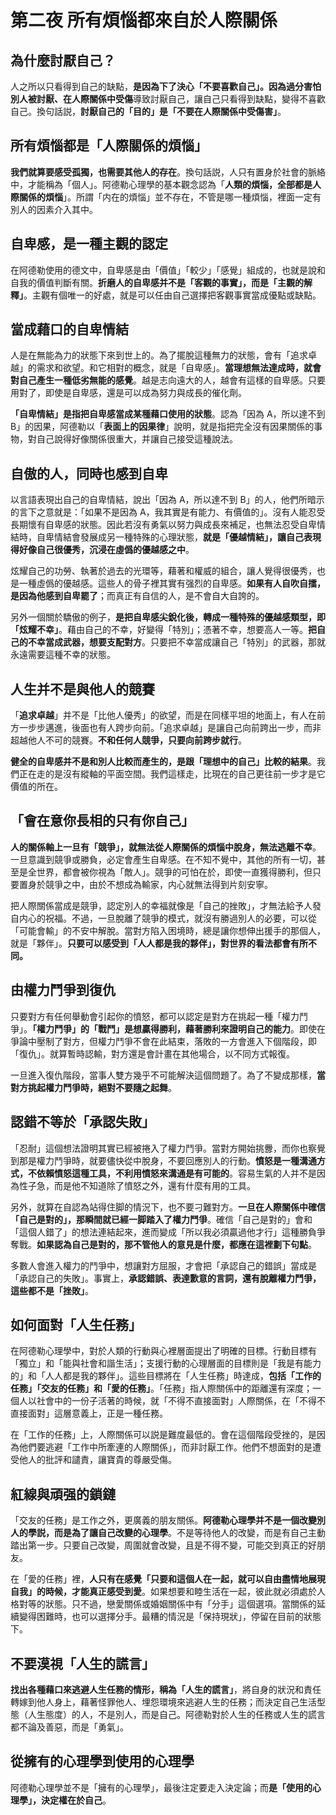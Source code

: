 # 第二夜 所有煩惱都來自於人際關係

## 為什麼討厭自己？

人之所以只看得到自己的缺點，**是因為下了決心「不要喜歡自己」。因為過分害怕別人被討厭、在人際關係中受傷**導致討厭自己，讓自己只看得到缺點，變得不喜歡自己。換句話説，**討厭自己的「目的」是「不要在人際關係中受傷害」**。

## 所有煩惱都是「人際關係的煩惱」

**我們就算要感受孤獨，也需要其他人的存在**。換句話説，人只有置身於社會的脈絡中，才能稱為「個人」。阿德勒心理學的基本觀念認為「**人類的煩惱，全部都是人際關係的煩惱**」。所謂「内在的煩惱」並不存在，不管是哪一種煩惱，裡面一定有別人的因素介入其中。

## 自卑感，是一種主觀的認定

在阿德勒使用的德文中，自卑感是由「價值」「較少」「感覺」組成的，也就是說和自我的價值判斷有關。**折磨人的自卑感并不是「客觀的事實」，而是「主觀的解釋」**。主觀有個唯一的好處，就是可以任由自己選擇把客觀事實當成優點或缺點。

## 當成藉口的自卑情結

人是在無能為力的狀態下來到世上的。為了擺脫這種無力的狀態，會有「追求卓越」的需求和欲望。和它相對的概念，就是「自卑感」。**當理想無法達成時，就會對自己產生一種低劣無能的感覺**。越是志向遠大的人，越會有這樣的自卑感。只要用對了，即使是自卑感，還是可以成為努力與成長的催化劑。

**「自卑情結」是指把自卑感當成某種藉口使用的狀態**。認為「因為 A，所以達不到 B」的因果，阿德勒以「**表面上的因果律**」說明，就是指把完全沒有因果關係的事物，對自己說得好像關係很重大，并讓自己接受這種說法。

## 自傲的人，同時也感到自卑

以言語表現出自己的自卑情結，說出「因為 A，所以達不到 B」的人，他們所暗示的言下之意就是：「如果不是因為 A，我其實是有能力、有價值的」。沒有人能忍受長期懷有自卑感的狀態。因此若沒有勇氣以努力與成長來補足，也無法忍受自卑情結時，自卑情結會發展成另一種特殊的心理狀態，**就是「優越情結」，讓自己表現得好像自己很優秀，沉浸在虛僞的優越感之中**。

炫耀自己的功勞、執著於過去的光環等，藉著和權威的組合，讓人覺得很優秀，也是一種虛僞的優越感。這些人的骨子裡其實有强烈的自卑感。**如果有人自吹自擂，是因為他感到自卑罷了**；而真正有自信的人，是不會自大自誇的。

另外一個關於驕傲的例子，**是把自卑感尖銳化後，轉成一種特殊的優越感類型，即「炫耀不幸」**。藉由自己的不幸，好變得「特別」；憑著不幸，想要高人一等。**把自己的不幸當成武器，想要支配對方**。只要把不幸當成讓自己「特別」的武器，那就永遠需要這種不幸的狀態。

## 人生并不是與他人的競賽

「**追求卓越**」并不是「比他人優秀」的欲望，而是在同樣平坦的地面上，有人在前方一步步邁進，後面也有人跨步向前。「追求卓越」是讓自己向前跨出一步，而非超越他人不可的競賽。**不和任何人競爭，只要向前跨步就行**。

**健全的自卑感并不是和別人比較而產生的，是跟「理想中的自己」比較的結果**。我們正在走的是沒有縱軸的平面空間。我們這樣走，比現在的自己更往前一步才是它價值的所在。

## 「會在意你長相的只有你自己」

**人的關係軸上一旦有「競爭」，就無法從人際關係的煩惱中脫身，無法逃離不幸**。一旦意識到競爭或勝負，必定會產生自卑感。在不知不覺中，其他的所有一切，甚至是全世界，都會被你視為「敵人」。競爭的可怕在於，即使一直獲得勝利，但只要置身於競爭之中，由於不想成為輸家，内心就無法得到片刻安寧。

把人際關係當成是競爭，認定別人的幸福就像是「自己的挫敗」，才無法給予人發自内心的祝福。不過，一旦脫離了競爭的模式，就沒有勝過別人的必要，可以從「可能會輸」的不安中解脫。當對方陷入困境時，總是讓你想伸出援手的那個人，就是「夥伴」。**只要可以感受到「人人都是我的夥伴」，對世界的看法都會有所不同。**

## 由權力鬥爭到復仇

只要對方有任何舉動會引起你的憤怒，都可以認定是對方在挑起一種「權力鬥爭」。**「權力鬥爭」的「戰鬥」是想贏得勝利，藉著勝利來證明自己的能力**。即使在爭論中壓制了對方，但權力鬥爭不會在此結束，落敗的一方會進入下個階段，即「復仇」。就算暫時認輸，對方還是會計畫在其他場合，以不同方式報復。

一旦進入復仇階段，當事人雙方幾乎不可能解決這個問題了。為了不變成那樣，**當對方挑起權力鬥爭時，絕對不要隨之起舞**。

## 認錯不等於「承認失敗」

「忍耐」這個想法證明其實已經被捲入了權力鬥爭。當對方開始挑釁，而你也察覺到那是權力鬥爭時，就要儘快從中脫身，不要回應別人的行動。**憤怒是一種溝通方式，不依賴憤怒這種工具，不利用憤怒來溝通是有可能的**。容易生氣的人并不是因為性子急，而是他不知道除了憤怒之外，還有什麼有用的工具。

另外，就算在自認為站得住脚的情況下，也不要刁難對方。**一旦在人際關係中確信「自己是對的」，那瞬間就已經一脚踏入了權力鬥爭**。確信「自己是對的」會和「這個人錯了」的想法連結起來，進而變成「所以我必須贏過他才行」這種勝負爭奪戰。**如果認為自己是對的，那不管他人的意見是什麼，都應在這裡劃下句點**。

多數人會進入權力的鬥爭中，想讓對方屈服，才會把「承認自己的錯誤」當成是「承認自己的失敗」。事實上，**承認錯誤、表達歉意的言詞，還有脫離權力鬥爭，這些都不是「挫敗」**。

## 如何面對「人生任務」

在阿德勒心理學中，對於人類的行動與心裡層面提出了明確的目標。行動目標有「獨立」和「能與社會和諧生活」；支援行動的心理層面的目標則是「我是有能力的」和「人人都是我的夥伴」。這些目標將在「人生任務」時達成，**包括「工作的任務」「交友的任務」和「愛的任務」**。「任務」指人際關係中的距離還有深度；一個人以社會中的一份子活著的時候，就「不得不直接面對」人際關係，在「不得不直接面對」這層意義上，正是一種任務。

在「工作的任務」上，人際關係可以説是難度最低的。會在這個階段受挫的，是因為他們要逃避「工作中所牽連的人際關係」，而非討厭工作。他們不想面對的是遭受他人的批評和譴責，讓寶貴的尊嚴受傷。

## 紅線與頑强的鎖鏈

「交友的任務」是工作之外，更廣義的朋友關係。**阿德勒心理學并不是一個改變別人的學説，而是為了讓自己改變的心理學**。不是等待他人的改變，而是有自己主動踏出第一步。只要自己改變，周圍就會改變，且是不得不變，可能交到真正的好朋友。

在「愛的任務」裡，**人只有在感覺「只要和這個人在一起，就可以自由盡情地展現自我」的時候，才能真正感受到愛**。如果想要和睦生活在一起，彼此就必須處於人格對等的狀態。只不過，戀愛關係或婚姻關係中有「分手」這個選項。當關係的延續變得困難時，也可以選擇分手。最糟的情況是「保持現狀」，停留在目前的狀態下。

## 不要漠視「人生的謊言」

**找出各種藉口來逃避人生任務的情形，稱為「人生的謊言」**，將自身的狀況和責任轉嫁到他人身上，藉著怪罪他人、埋怨環境來逃避人生的任務；而決定自己生活型態（人生態度）的人，不是別人，而是自己。阿德勒對於人生的任務或人生的謊言都不論及善惡，而是「勇氣」。

## 從擁有的心理學到使用的心理學

阿德勒心理學並不是「擁有的心理學」，最後注定要走入決定論；而**是「使用的心理學」，決定權在於自己**。
